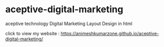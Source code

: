 # aceptive-digital-marketing
aceptive technology Digital Marketing Layout Design in html

click to view my website : https://animeshkumarzone.github.io/aceptive-digital-marketing/
